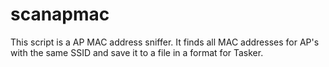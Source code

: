 # scanapmac
This script is a AP MAC address sniffer. It finds all MAC addresses for AP's with the same SSID and save it to a file in a format for Tasker.
